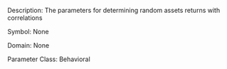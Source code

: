 Description: The parameters for determining random assets returns with correlations

Symbol: None

Domain: None

Parameter Class: Behavioral

